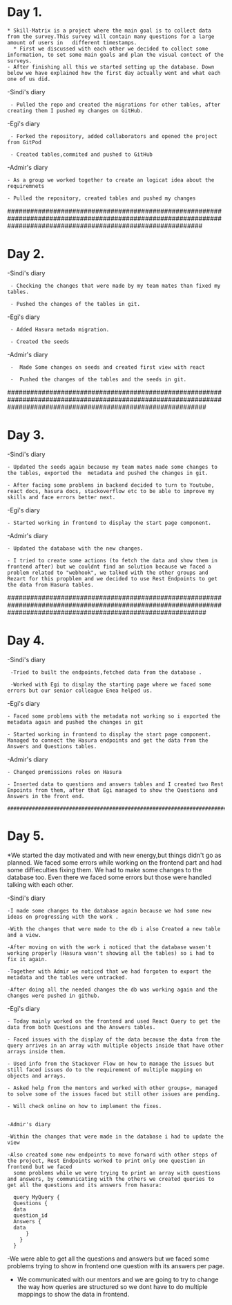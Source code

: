 # Day 1.
    * Skill-Matrix is a project where the main goal is to collect data from the survey.This survey will contain many questions for a large amount of users in   different timestamps. 
      * First we discussed with each other we decided to collect some information, to set some main goals and plan the visual contect of the surveys. 
    - After finishing all this we started setting up the database. Down below we have explained how the first day actually went and what each one of us did. 

 -Sindi's diary
     
     - Pulled the repo and created the migrations for other tables, after creating them I pushed my changes on GitHub.

  -Egi's diary      

     - Forked the repository, added collaborators and opened the project from GitPod

     - Created tables,commited and pushed to GitHub

  
  -Admir's diary

    - As a group we worked together to create an logicat idea about the requiremnets
    
    - Pulled the repository, created tables and pushed my changes 



###################################################################################################################################################################

# Day 2.

 -Sindi's diary

     - Checking the changes that were made by my team mates than fixed my tables. 

     - Pushed the changes of the tables in git.

-Egi's diary

     - Added Hasura metada migration.
    
     - Created the seeds



 -Admir's diary
     
     -  Made Some changes on seeds and created first view with react

     -  Pushed the changes of the tables and the seeds in git.

     

####################################################################################################################################################################

# Day 3.

 -Sindi's diary

    - Updated the seeds again because my team mates made some changes to the tables, exported the  metadata and pushed the changes in git.

    - After facing some problems in backend decided to turn to Youtube, react docs, hasura docs, stackoverflow etc to be able to improve my skills and face errors better next.

  -Egi's diary

    - Started working in frontend to display the start page component.

  -Admir's diary

    - Updated the database with the new changes.

    - I tried to create some actions (to fetch the data and show them in frontend after) but we couldnt find an solution because we faced a problem related to "webhook", we talked with the other groups and Rezart for this propblem and we decided to use Rest Endpoints to get the data from Hasura tables.

 
####################################################################################################################################################################

# Day 4.

  -Sindi's diary   
     
     -Tried to built the endpoints,fetched data from the database .

     -Worked with Egi to display the starting page where we faced some errors but our senior colleague Enea helped us.

  -Egi's diary

    - Faced some problems with the metadata not working so i exported the metadata again and pushed the changes in git

    - Started working in frontend to display the start page component. Managed to connect the Hasura endpoints and get the data from the Answers and Questions tables.

  -Admir's diary

    - Changed premissions roles on Hasura
    
    - Inserted data to questions and answers tables and I created two Rest Enpoints from them, after that Egi managed to show the Questions and Answers in the front end.

    ####################################################################################################################################################################

# Day 5.

   *We started the day motivated and with new energy,but things didn't go as planned. We faced some errors while working on the frontend part and had some diffieculties fixing them. We had to make some changes to the database too. Even there we faced some errors but those were handled  talking with each other.


  -Sindi's diary   
    
    -I made some changes to the database again because we had some new ideas on progressing with the work .

    -With the changes that were made to the db i also Created a new table and a view. 

    -After moving on with the work i noticed that the database wasen't working properly (Hasura wasn't showing all the tables) so i had to fix it again.

    -Together with Admir we noticed that we had forgoten to export the metadata and the tables were untracked.

    -After doing all the needed changes the db was working again and the changes were pushed in github.

  -Egi's diary

    - Today mainly worked on the frontend and used React Query to get the data from both Questions and the Answers tables. 

    - Faced issues with the display of the data because the data from the query arrives in an array with multiple objects inside that have other arrays inside them.

    - Used info from the Stackover Flow on how to manage the issues but still faced issues do to the requirement of multiple mapping on objects and arrays.

    - Asked help from the mentors and worked with other groups=, managed to solve some of the issues faced but still other issues are pending.

    - Will check online on how to implement the fixes.


    -Admir's diary

    -Within the changes that were made in the database i had to update the view 
   
    -Also created some new endpoints to move forward with other steps of the project, Rest Endpoints worked to print only one question in frontend but we faced 
	  some problems while we were trying to print an array with questions and answers, by communicating with the others we created queries to get all the questions and its answers from hasura:

	  query MyQuery {
      Questions {
      data
      question_id
      Answers {
      data
          }
        }
      }

   -We were able to get all the questions and answers but we faced some problems trying to show in frontend one question with its answers per page. 

  - We communicated with our mentors and we are going to try to change the way how queries are structured so we dont have to do multiple mappings to show the data in frontend.
